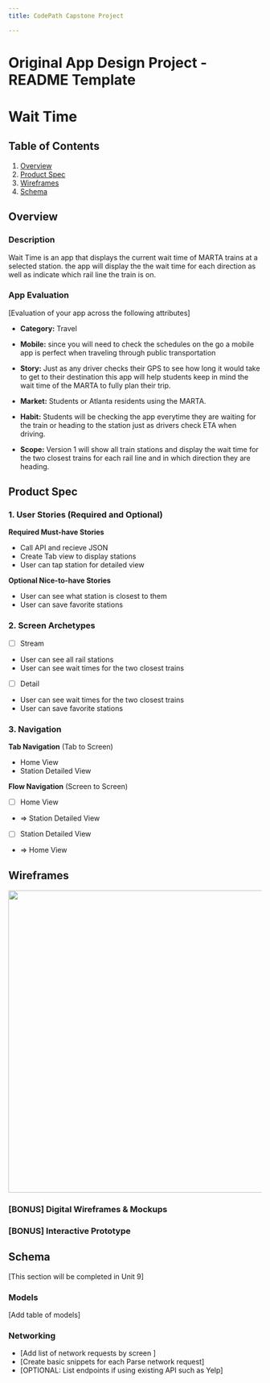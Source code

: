 ```yaml
---
title: CodePath Capstone Project

---
```


Original App Design Project - README Template
===

# Wait Time

## Table of Contents

1. [Overview](#Overview)
2. [Product Spec](#Product-Spec)
3. [Wireframes](#Wireframes)
4. [Schema](#Schema)

## Overview

### Description

Wait Time is an app that displays the current wait time of MARTA trains at a selected station. the app will display the the wait time for each direction as well as indicate which rail line the train is on.

### App Evaluation

[Evaluation of your app across the following attributes]
- **Category:** Travel
- **Mobile:** since you will need to check the schedules on the go a mobile app is perfect when traveling through public transportation
- **Story:** Just as any driver checks their GPS to see how long it would take to get to their destination this app will help students keep in mind the wait time of the MARTA to fully plan their trip.

- **Market:** Students or Atlanta residents using the MARTA.
- **Habit:** Students will be checking the app everytime they are waiting for the train or heading to the station just as drivers check ETA when driving. 
- **Scope:** Version 1 will show all train stations and display the wait time for the two closest trains for each rail line and in which direction they are heading. 

## Product Spec

### 1. User Stories (Required and Optional)

**Required Must-have Stories**

* Call API and recieve JSON
* Create Tab view to display stations
* User can tap station for detailed view

**Optional Nice-to-have Stories**

* User can see what station is closest to them
* User can save favorite stations

### 2. Screen Archetypes

- [ ] Stream
* User can see all rail stations
* User can see wait times for the two closest trains
- [ ] Detail
* User can see wait times for the two closest trains
* User can save favorite stations

### 3. Navigation

**Tab Navigation** (Tab to Screen)

* Home View
* Station Detailed View

**Flow Navigation** (Screen to Screen)

- [ ] Home View
* => Station Detailed View
- [ ] Station Detailed View
* => Home View

## Wireframes

<img src="https://github.com/user-attachments/assets/2df8f9bf-ecfb-49a9-a5a9-42e9b6591bb2" width=600>


### [BONUS] Digital Wireframes & Mockups

### [BONUS] Interactive Prototype

## Schema 

[This section will be completed in Unit 9]

### Models

[Add table of models]

### Networking

- [Add list of network requests by screen ]
- [Create basic snippets for each Parse network request]
- [OPTIONAL: List endpoints if using existing API such as Yelp]
